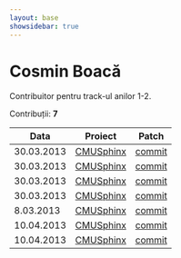 ```yaml
---
layout: base
showsidebar: true
---
```


# Cosmin Boacă

Contribuitor pentru track-ul anilor 1-2.

Contribuții: **7**

|Data |Proiect | Patch |
|-----|--------|-------|
|30.03.2013|[CMUSphinx][sphinx]|[commit](http://sourceforge.net/p/cmusphinx/code/11730/)|
|30.03.2013|[CMUSphinx][sphinx]|[commit](http://sourceforge.net/p/cmusphinx/code/11729/)|
|30.03.2013|[CMUSphinx][sphinx]|[commit](http://sourceforge.net/p/cmusphinx/code/11728/)|
|30.03.2013|[CMUSphinx][sphinx]|[commit](http://sourceforge.net/p/cmusphinx/code/11725/)|
| 8.03.2013|[CMUSphinx][sphinx]|[commit](http://sourceforge.net/p/cmusphinx/code/11739/)|
|10.04.2013|[CMUSphinx][sphinx]|[commit](http://sourceforge.net/p/cmusphinx/code/11743/)|
|10.04.2013|[CMUSphinx][sphinx]|[commit](http://sourceforge.net/p/cmusphinx/code/11742/)|

[sphinx]: http://cmusphinx.sourceforge.net/ "CMUSphinx"
